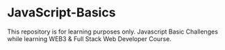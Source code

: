 # JavaScript-Basics
This repository is for learning purposes only.
Javascript Basic Challenges while learning WEB3 & Full Stack Web Developer Course.
